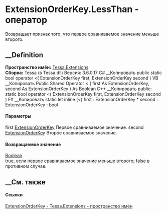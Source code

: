 # ExtensionOrderKey.LessThan - оператор
Возвращает признак того, что первое сравниваемое значение меньше второго.
##  __Definition
 **Пространство имён:** [Tessa.Extensions](N_Tessa_Extensions.htm)  
 **Сборка:** Tessa (в Tessa.dll) Версия: 3.6.0.17
C# __Копировать
     public static bool operator <(
    	ExtensionOrderKey first,
    	ExtensionOrderKey second
    )
VB __Копировать
     Public Shared Operator < ( 
    	first As ExtensionOrderKey,
    	second As ExtensionOrderKey
    ) As Boolean
C++ __Копировать
     public:
    static bool operator <(
    	ExtensionOrderKey first, 
    	ExtensionOrderKey second
    )
F# __Копировать
     static let inline (<)
            first : ExtensionOrderKey * 
            second : ExtensionOrderKey  : bool
#### Параметры
first [ExtensionOrderKey](T_Tessa_Extensions_ExtensionOrderKey.htm)
    Первое сравниваемое значение.
second [ExtensionOrderKey](T_Tessa_Extensions_ExtensionOrderKey.htm)
    Второе сравниваемое значение.
#### Возвращаемое значение
[Boolean](https://learn.microsoft.com/dotnet/api/system.boolean)  
true, если первое сравниваемое значение меньше второго; false в противном
случае.
## __См. также
#### Ссылки
[ExtensionOrderKey - ](T_Tessa_Extensions_ExtensionOrderKey.htm)
[Tessa.Extensions - пространство имён](N_Tessa_Extensions.htm)
